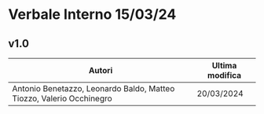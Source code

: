 # Verbale Interno 15/03/24

## v1.0

|                               Autori                               |Ultima modifica|
|--------------------------------------------------------------------|---------------|
|Antonio Benetazzo, Leonardo Baldo, Matteo Tiozzo, Valerio Occhinegro|   20/03/2024  |